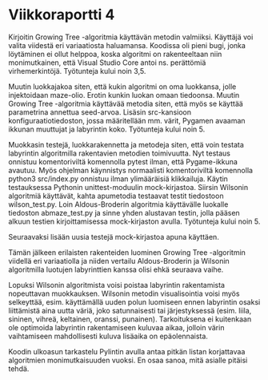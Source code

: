 # Viikkoraportti 4
Kirjoitin Growing Tree -algoritmia käyttävän metodin valmiiksi. Käyttäjä voi valita viidestä eri variaatiosta haluamansa. Koodissa oli pieni bugi, jonka löytäminen ei ollut helppoa, koska algoritmi on rakenteeltaan niin monimutkainen, että Visual Studio Core antoi ns. perättömiä virhemerkintöjä. Työtunteja kului noin 3,5.

Muutin luokkajakoa siten, että kukin algoritmi on oma luokkansa, jolle injektoidaan maze-olio. Erotin kunkin luokan omaan tiedoonsa. Muutin Growing Tree -algoritmia käyttävää metodia siten, että myös se käyttää parametrina annettua seed-arvoa. Lisäsin src-kansioon konfiguraatiotiedoston, jossa määritellään mm. värit, Pygamen avaaman ikkunan muuttujat ja labyrintin koko. Työtunteja kului noin 5.

Muokkasin testejä, luokkarakennetta ja metodeja siten, että voin testata labyrintin algoritmilla rakentavien metodien toimivuutta. Nyt testaus onnistuu komentoriviltä komennolla pytest ilman, että Pygame-ikkuna avautuu. Myös ohjelman käynnistys normaalisti komentoriviltä komennolla python3 src/index.py onnistuu ilman ylimääräisiä klikkailuja. Käytin testauksessa Pythonin unittest-moduulin mock-kirjastoa. Siirsin Wilsonin algoritmiä käyttävät, kahta apumetodia testaavat testit tiedostoon wilson_test.py. Loin Aldous-Broderin algoritmia käyttävälle luokalle tiedoston abmaze_test.py ja sinne yhden alustavan testin, jolla pääsen alkuun testien kirjoittamisessa mock-kirjaston avulla. Työtunteja kului noin 5.

Seuraavaksi lisään uusia testejä mock-kirjastoa apuna käyttäen.

Tämän jälkeen erilaisten rakenteiden luominen Growing Tree -algoritmin viidellä eri variaatiolla ja niiden vertailu Aldous-Broderin ja Wilsonin algoritmilla luotujen labyrinttien kanssa olisi ehkä seuraava vaihe.

Lopuksi Wilsonin algoritmista voisi poistaa labyrintin rakentamista nopeuttavan muokkauksen. Wilsonin metodin visualisointia voisi myös selkeyttää, esim. käyttämällä uuden polun luomiseen ennen labyrintin osaksi liittämistä aina uutta väriä, joko satunnaisesti tai järjestyksessä (esim. liila, sininen, vihreä, keltainen, oranssi, punainen). Tarkoituksena ei kuitenkaan ole optimoida labyrintin rakentamiseen kuluvaa aikaa, jolloin värin vaihtamiseen mahdollisesti kuluva lisäaika on epäolennaista.

Koodin ulkoasun tarkastelu Pylintin avulla antaa pitkän listan korjattavaa algoritmien monimutkaisuuden vuoksi. En osaa sanoa, mitä asialle pitäisi tehdä.